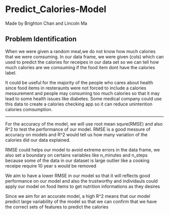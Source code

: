 
# Predict_Calories-Model
Made by Brighton Chan and Lincoln Ma


## Problem Identification
When we were given a random meal,we do not know how much calories that we were
comsuming. In our data frame, we were given (cols) which can used to predict
the calories for receipes in our data set so we can tell how much calories are
we comsuming if the food item dont have the calories label.

It could be useful for the majority of the people who cares about health since
food items in resteraunts were not forced to include a calories messurement and 
people may consuming too much calories so that it may lead to some health 
issues like diabetes. Some medical company could use this data to create a 
calories checking app so it can reduce unintention calories comsumption.

---

For the accuracy of the model, we will use root mean squre(RMSE) and also R^2 to test the performance of our model. RMSE is a good messure of accuracy on models and R^2 would tell us how many variation of the calories did our data explained.

RMSE could helps our model to avoid extreme errors in the data frame, we also set a boundary on certains variables like n_minutes and n_steps because some of the data in our dataset is large outlier like a cooking receipe require 10 year s would be removed

We aim to have a lower RMSE in our model so that it will reflects good performance on our model and also the trustworthy and individauls could apply our model on food items to get nutrition informations as they desires

Since we aim for an accurate model, a high R^2 means that our model predict large variability of the model so that we can confirm that we have the correct sets of features to predict the calories


